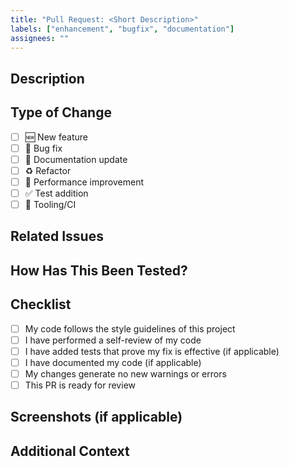 ```yaml
---
title: "Pull Request: <Short Description>"
labels: ["enhancement", "bugfix", "documentation"]
assignees: ""
---
```


## Description
<!-- Provide a clear and concise description of the changes. Include relevant context and motivation. -->

## Type of Change
<!-- Check the type of change that applies. -->
- [ ] 🆕 New feature
- [ ] 🐛 Bug fix
- [ ] 📝 Documentation update
- [ ] ♻️ Refactor
- [ ] 🚀 Performance improvement
- [ ] ✅ Test addition
- [ ] 🔧 Tooling/CI

## Related Issues
<!-- Link any related issues, e.g., "Closes #123" or "Relates to #456" -->

## How Has This Been Tested?
<!-- Describe how you tested your changes. Include test configurations and results. -->

## Checklist
- [ ] My code follows the style guidelines of this project
- [ ] I have performed a self-review of my code
- [ ] I have added tests that prove my fix is effective (if applicable)
- [ ] I have documented my code (if applicable)
- [ ] My changes generate no new warnings or errors
- [ ] This PR is ready for review

## Screenshots (if applicable)
<!-- Add any relevant screenshots to visualize changes. -->

## Additional Context
<!-- Add any other information that might be useful for the reviewer. -->

